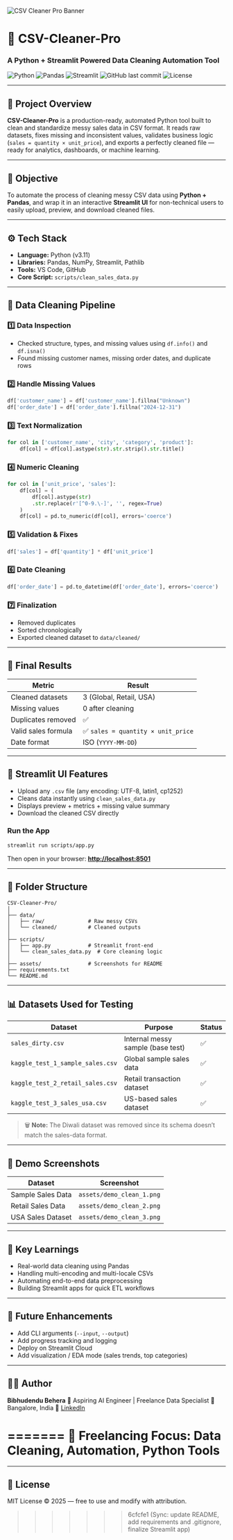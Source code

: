 ![CSV Cleaner Pro Banner](banner.png)

# 🧹 CSV-Cleaner-Pro

### A Python + Streamlit Powered Data Cleaning Automation Tool

![Python](https://img.shields.io/badge/Python-3.11-blue?logo=python\&logoColor=white)
![Pandas](https://img.shields.io/badge/Pandas-Data%20Cleaning-green?logo=pandas\&logoColor=white)
![Streamlit](https://img.shields.io/badge/Streamlit-App-red?logo=streamlit)
![GitHub last commit](https://img.shields.io/github/last-commit/bibhu342/CSV-Cleaner-Pro)
![License](https://img.shields.io/badge/License-MIT-lightgrey)

---

## 📘 Project Overview

**CSV-Cleaner-Pro** is a production-ready, automated Python tool built to clean and standardize messy sales data in CSV format.
It reads raw datasets, fixes missing and inconsistent values, validates business logic (`sales = quantity × unit_price`), and exports a perfectly cleaned file — ready for analytics, dashboards, or machine learning.

---

## 🎯 Objective

To automate the process of cleaning messy CSV data using **Python + Pandas**,
and wrap it in an interactive **Streamlit UI** for non-technical users to easily upload, preview, and download cleaned files.

---

## ⚙️ Tech Stack

* **Language:** Python (v3.11)
* **Libraries:** Pandas, NumPy, Streamlit, Pathlib
* **Tools:** VS Code, GitHub
* **Core Script:** `scripts/clean_sales_data.py`

---

## 🧩 Data Cleaning Pipeline

### 1️⃣ Data Inspection

* Checked structure, types, and missing values using `df.info()` and `df.isna()`
* Found missing customer names, missing order dates, and duplicate rows

### 2️⃣ Handle Missing Values

```python
df['customer_name'] = df['customer_name'].fillna("Unknown")
df['order_date'] = df['order_date'].fillna("2024-12-31")
```

### 3️⃣ Text Normalization

```python
for col in ['customer_name', 'city', 'category', 'product']:
    df[col] = df[col].astype(str).str.strip().str.title()
```

### 4️⃣ Numeric Cleaning

```python
for col in ['unit_price', 'sales']:
    df[col] = (
        df[col].astype(str)
        .str.replace(r'[^0-9.\-]', '', regex=True)
    )
    df[col] = pd.to_numeric(df[col], errors='coerce')
```

### 5️⃣ Validation & Fixes

```python
df['sales'] = df['quantity'] * df['unit_price']
```

### 6️⃣ Date Cleaning

```python
df['order_date'] = pd.to_datetime(df['order_date'], errors='coerce')
```

### 7️⃣ Finalization

* Removed duplicates
* Sorted chronologically
* Exported cleaned dataset to `data/cleaned/`

---

## 🧾 Final Results

| Metric              | Result                            |
| ------------------- | --------------------------------- |
| Cleaned datasets    | 3 (Global, Retail, USA)           |
| Missing values      | 0 after cleaning                  |
| Duplicates removed  | ✅                                 |
| Valid sales formula | ✅ `sales = quantity × unit_price` |
| Date format         | ISO (`YYYY-MM-DD`)                |

---

## 🧠 Streamlit UI Features

* Upload any `.csv` file (any encoding: UTF-8, latin1, cp1252)
* Cleans data instantly using `clean_sales_data.py`
* Displays preview + metrics + missing value summary
* Download the cleaned CSV directly

### Run the App

```bash
streamlit run scripts/app.py
```

Then open in your browser:
**[http://localhost:8501](http://localhost:8501)**

---

## 📂 Folder Structure

```
CSV-Cleaner-Pro/
│
├── data/
│   ├── raw/              # Raw messy CSVs
│   └── cleaned/          # Cleaned outputs
│
├── scripts/
│   ├── app.py            # Streamlit front-end
│   └── clean_sales_data.py  # Core cleaning logic
│
├── assets/               # Screenshots for README
├── requirements.txt
└── README.md
```

---

## 📊 Datasets Used for Testing

| Dataset                          | Purpose                           | Status |
| -------------------------------- | --------------------------------- | ------ |
| `sales_dirty.csv`                | Internal messy sample (base test) | ✅      |
| `kaggle_test_1_sample_sales.csv` | Global sample sales data          | ✅      |
| `kaggle_test_2_retail_sales.csv` | Retail transaction dataset        | ✅      |
| `kaggle_test_3_sales_usa.csv`    | US-based sales dataset            | ✅      |

> 🗑 **Note:** The Diwali dataset was removed since its schema doesn’t match the sales-data format.

---

## 🧮 Demo Screenshots

| Dataset           | Screenshot                |
| ----------------- | ------------------------- |
| Sample Sales Data | `assets/demo_clean_1.png` |
| Retail Sales Data | `assets/demo_clean_2.png` |
| USA Sales Dataset | `assets/demo_clean_3.png` |

---

## 🧠 Key Learnings

* Real-world data cleaning using Pandas
* Handling multi-encoding and multi-locale CSVs
* Automating end-to-end data preprocessing
* Building Streamlit apps for quick ETL workflows

---

## 🚀 Future Enhancements

* Add CLI arguments (`--input`, `--output`)
* Add progress tracking and logging
* Deploy on Streamlit Cloud
* Add visualization / EDA mode (sales trends, top categories)

---

## 👨‍💻 Author

**Bibhudendu Behera**
🚀 Aspiring AI Engineer | Freelance Data Specialist
📍 Bangalore, India
🔗 [LinkedIn](https://www.linkedin.com/in/bibhudendu-behera-b5375b5b)

=======
💼 Freelancing Focus: Data Cleaning, Automation, Python Tools
=======
---

## 📜 License

MIT License © 2025 — free to use and modify with attribution.
>>>>>>> 6cfcfe1 (Sync: update README, add requirements and .gitignore, finalize Streamlit app)
